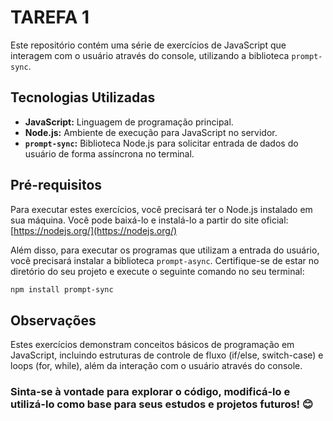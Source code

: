 # TAREFA 1

Este repositório contém uma série de exercícios de JavaScript que interagem com o usuário através do console, utilizando a biblioteca `prompt-sync`.

## Tecnologias Utilizadas

* **JavaScript:** Linguagem de programação principal.
* **Node.js:** Ambiente de execução para JavaScript no servidor.
* **`prompt-sync`:** Biblioteca Node.js para solicitar entrada de dados do usuário de forma assíncrona no terminal.

## Pré-requisitos

Para executar estes exercícios, você precisará ter o Node.js instalado em sua máquina. Você pode baixá-lo e instalá-lo a partir do site oficial: [https://nodejs.org/](https://nodejs.org/)

Além disso, para executar os programas que utilizam a entrada do usuário, você precisará instalar a biblioteca `prompt-async`. Certifique-se de estar no diretório do seu projeto e execute o seguinte comando no seu terminal:

```bash
npm install prompt-sync

````

## Observações
Estes exercícios demonstram conceitos básicos de programação em JavaScript, incluindo estruturas de controle de fluxo (if/else, switch-case) e loops (for, while), além da interação com o usuário através do console.

### Sinta-se à vontade para explorar o código, modificá-lo e utilizá-lo como base para seus estudos e projetos futuros! 😊

